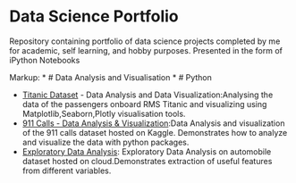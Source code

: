 # Data Science Portfolio
 Repository containing portfolio of data science projects completed by me for academic, self learning, and hobby purposes. Presented in the form of iPython Notebooks

Markup: * # Data Analysis and Visualisation
             * # Python
* [Titanic Dataset](https://github.com/suryagokul/Data-Science-Portfolio/blob/master/Data%20Analysis%20and%20Visualization/Project%201/Titanic_Data%20Analysis.ipynb) - Data Analysis and Data Visualization:Analysing the data of the passengers onboard RMS Titanic and visualizing using Matplotlib,Seaborn,Plotly visualisation tools.
* [911 Calls - Data Analysis & Visualization](https://github.com/suryagokul/Data-Science-Portfolio/blob/master/Data%20Analysis%20and%20Visualization/Project%202/911%20Calls%20Data%20Capstone%20Project%20.ipynb):Data Analysis and visualization of the 911 calls dataset hosted on Kaggle. Demonstrates how to analyze and visualize the data with python packages.
* [Exploratory Data Analysis](https://github.com/suryagokul/Data-Science-Portfolio/blob/master/Data%20Analysis%20and%20Visualization/Project%203/Exploratory-Data-Analysis.ipynb):
Exploratory Data Analysis on automobile dataset hosted on cloud.Demonstrates extraction of useful features from different variables. 
